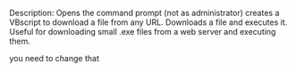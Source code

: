 Description: Opens the command prompt (not as administrator) 
creates a VBscript to download a file from any URL. 
Downloads a file and executes it. 
Useful for downloading small .exe files from a web server and executing them.

you need to change that <INSERT URL HERE>
